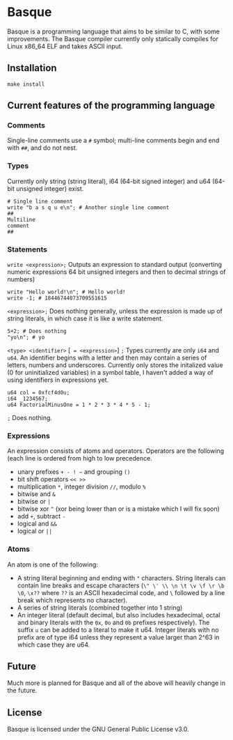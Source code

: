 # Basque
Basque is a programming language that aims to be similar to C, with some improvements. The Basque compiler currently only statically compiles for Linux x86\_64 ELF and takes ASCII input.

## Installation
```
make install
```

## Current features of the programming language
### Comments
Single-line comments use a `#` symbol; multi-line comments begin and end with `##`, and do not nest.
### Types
Currently only string (string literal), i64 (64-bit signed integer) and u64 (64-bit unsigned integer) exist.
```
# Single line comment
write "b a s q u e\n"; # Another single line comment
##
Multiline
comment
##
```
### Statements
`write <expression>;`
Outputs an expression to standard output (converting numeric expressions 64 bit unsigned integers and then to decimal strings of numbers)
```
write "Hello world!\n"; # Hello world!
write -1; # 18446744073709551615
```
`<expression>;`
Does nothing generally, unless the expression is made up of string literals, in which case it is like a write statement.
```
5+2; # Does nothing
"yo\n"; # yo
```
`<type> <identifier>` [` = <expression>`] `;`
Types currently are only `i64` and `u64`. An identifier begins with a letter and then may contain a series of letters, numbers and underscores. Currently only stores the initalized value (0 for uninitialized variables) in a symbol table, I haven't added a way of using identifiers in expressions yet.
```
u64 col = 0xfcf4d0u;
i64 _1234567;
u64 FactorialMinusOne = 1 * 2 * 3 * 4 * 5 - 1;
```
`;`
Does nothing.

### Expressions
An expression consists of atoms and operators.
Operators are the following (each line is ordered from high to low precedence.
- unary prefixes `+ - ! ~` and grouping `()`
- bit shift operators `<< >>`
- multiplication `*`, integer division `//`, modulo `%`
- bitwise and `&`
- bitwise or `|`
- bitwise xor `^` (xor being lower than or is a mistake which I will fix soon)
- add `+`, subtract `-`
- logical and `&&`
- logical or `||`

### Atoms
An atom is one of the following:
- A string literal beginning and ending with `"` characters. String literals can contain line breaks and escape characters (`\" \' \\ \n \t \v \f \r \b \0`, `\x??` where `??` is an ASCII hexadecimal code, and `\` followed by a line break which represents no character).
- A series of string literals (combined together into 1 string)
- An integer literal (default decimal, but also includes hexadecimal, octal and binary literals with the `0x`, `0o` and `0b` prefixes respectively). The suffix `u` can be added to a literal to make it u64. Integer literals with no prefix are of type i64 unless they represent a value larger than 2^63 in which case they are u64.

## Future
Much more is planned for Basque and all of the above will heavily change in the future.

## License
Basque is licensed under the GNU General Public License v3.0.

